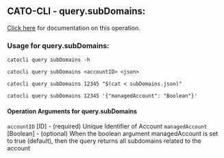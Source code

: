 
## CATO-CLI - query.subDomains:
[Click here](https://api.catonetworks.com/documentation/#query-subDomains) for documentation on this operation.

### Usage for query.subDomains:

`catocli query subDomains -h`

`catocli query subDomains <accountID> <json>`

`catocli query subDomains 12345 "$(cat < subDomains.json)"`

`catocli query subDomains 12345 '{"managedAccount": "Boolean"}'`

#### Operation Arguments for query.subDomains ####
`accountID` [ID] - (required) Unique Identifier of Account 
`managedAccount` [Boolean] - (optional) When the boolean argument managedAccount is set to true (default), then the query returns all subdomains related to the account 
